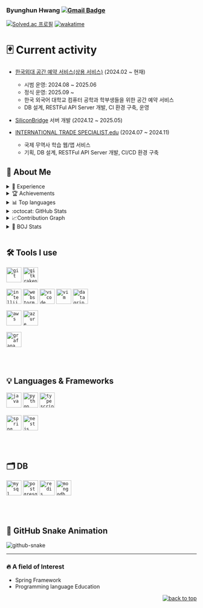 ### Byunghun Hwang    [![Gmail Badge](https://img.shields.io/badge/-Gmail-c14438?style=flat-square&logo=Gmail&logoColor=white&link=mailto:hwangbbang9@gmail.com)](mailto:hwangbbang9@gmail.com)
 <!-- 노션,블로그,벨로그 -->
 <!--
 [![Notion](https://img.shields.io/badge/Notion-000000?style=for-the-badge&logo=Notion&logoColor=white)](https://brash-partner-0d2.notion.site/Hwang-Byeoung-Hoon-804f85fc028e4319b4a8896434a0e20f)
[![Tech Blog](https://img.shields.io/badge/Tech-000000?style=for-the-badge&logo=Tistory&logoColor=white)](https://hwangbbang.tistory.com)
 
 <a href = "https://blog.naver.com/h1009218" target="_blank"><img src="https://img.shields.io/badge/Book-03C75A?style=for-the-badge&logo=Naver&logoColor=white&link = https://blog.naver.com/h1009218"></a>
<a href = "https://velog.io/@hwang_bbang" target="_blank"><img src="https://img.shields.io/badge/Velog-20C997?style=for-the-badge&logo=Velog&logoColor=white&link = https://velog.io/@hwang_bbang"> </a> 

[![Hits](https://hits.seeyoufarm.com/api/count/incr/badge.svg?url=https%3A%2F%2Fgithub.com%2FHwangBBang&count_bg=%23000000&title_bg=%23555555&icon=github.svg&icon_color=%23FFFFFF&title=Visits&edge_flat=false)](https://hits.seeyoufarm.com) 
[![Visits](https://myhits.vercel.app/api/hit/https%3A%2F%2Fgithub.com%2FHwangBBang?color=green&label=visits&size=small&base_count=12378)](https://myhits.vercel.app)

-->
 

<!-- 방문자,백준 -->
 
 [![Solved.ac
프로필](http://mazassumnida.wtf/api/mini/generate_badge?boj=h1009218)](https://solved.ac/profile/h1009218)
[![wakatime](https://wakatime.com/badge/user/018de573-f2ae-46c4-abbe-17d615724806.svg)](https://wakatime.com/@018de573-f2ae-46c4-abbe-17d615724806)
<br>



# 🃏 Current activity


+ [한국외대 공간 예약 서비스(상용 서비스)](https://studyroom.computer.hufs.ac.kr/) (2024.02 ~ 현재)
  + 시범 운영:  2024.08 ~ 2025.06
  + 정식 운영:  2025.09 ~ 
  + 한국 외국어 대학교 컴퓨터 공학과 학부생들을 위한 공간 예약 서비스 
  + DB 설계, RESTFul API Server 개발, CI 환경 구축, 운영

+ [SiliconBridge](https://www.eyevacs.com/) 서버 개발 (2024.12 ~ 2025.05)
 
+ [INTERNATIONAL TRADE SPECIALIST.edu](https://github.com/hexagon-talent/its-service) (2024.07 ~ 2024.11)

  + 국제 무역사 학습 웹/앱 서비스
  + 기획, DB 설계, RESTFul API Server 개발, CI/CD 환경 구축 
    
<!--
 <table ><tr>
  <td>
   
   [![Readme Card](https://github-readme-stats.vercel.app/api/pin/?username=hufs-hexagon-talent&theme=dark&repo=studyroom-reservation-service)](https://github.com/hufs-hexagon-talent/studyroom-reservation-service)

 + [PS] HUFS Study-Room reservation service Backend
 
  </td>
  <td>
  
   [![Readme Card](https://github-readme-stats.vercel.app/api/pin/?username=HwangBBang&theme=dark&repo=dev-archive-2024)](https://github.com/HwangBBang/dev-archive-2024)
+ [Spring & OOP](https://github.com/HwangBBang/dev-archive-2024/README.md)
  </td> 
 </tr></table>
-->


<!-- 깃헙 Stats -->

<h2>💬 About Me </h2>
<details>
 <summary>💫 Experience</summary>
   <p>
    
  - [(24.06) 2024-1 HUFS Capstone Design and Lab / Real-Time Inspection Imaging App](https://github.com/user-attachments/assets/f984fc40-44a1-40a9-b841-6bc3fc683b20)
  - [(23.08) Participated in a Venture Start-up Hackathon](https://github.com/kimjisub/event-form)
  - [(23.07 ~ 23.08) Organized, planned and led a C/C++ study group.](https://brash-partner-0d2.notion.site/Ids-Lab-Cpp-Study-d24280ac40cc4aaca4082666720b5f9c?pvs=4)
  - [(23.06) Participated in a 2023 HUFSummer Hackathon](https://github.com/kimjisub/careero)
  - (23.04 ~ ) Private Tutoring Activities as a Python and Algorithm Instructor.
  - [(23.03 ~ 23.12) HUFS Intelligent Database System Lab. Undergraduate student.](http://ids.hufs.ac.kr/)
  - (22.12 ~ 23.05) The Coding club. Tutoring Activities as a C, Python Instructor.
  - [(22.11) [4th HUFS Code Festival] Beginner Track TOP-7](https://hufs.goorm.io/learn/lecture/34043/%EC%A0%9C-4%ED%9A%8C-hufs-code-festival-beginner-track/exam)
  - [(22.07 ~ 22.09) Organized, planned and led a JavaScript study group.](https://github.com/HwangBBang/JS-study)
   </p>
</details>
<details>
 <summary>🏆 Achievements</summary>
 <p>
  
  - [_2022 HUFS Code Festival - Beginner Track TOP-7_](https://hufs.goorm.io/learn/lecture/34043/%EC%A0%9C-4%ED%9A%8C-hufs-code-festival-beginner-track/exam)
  
  - [_2023 HUFSummer Hackathon 한국외국어대학교 총장상(대상) 수상_](https://github.com/HwangBBang/careero)

  - [_2024-1 HUFS 캡스톤 설계 및 실습 / 실시간 검품 이미지 촬영 앱  - 최우수팀 선정 (Team lead)_](https://github.com/user-attachments/assets/f984fc40-44a1-40a9-b841-6bc3fc683b20)

 </p> 
</details>

<details>
<summary>📊 Top languages</summary>
 <div align = "center"> <br>

  [![Top Langs](https://github-readme-stats.vercel.app/api/top-langs/?username=HwangBBang&hide=jupyter%20notebook&layout=compact)](https://github.com/HwangBBang/github-readme-stats)
  [![HwangBBang's WakaTime stats](https://github-readme-stats.vercel.app/api/wakatime?username=HwangBBang&langs_count=6&layout=compact)](https://github.com/anuraghazra/github-readme-stats)


  </div>
 </details> 
 
<details>
<summary>:octocat: GitHub Stats</summary>
 <div align = "center"> <br>

  <img src="https://github-readme-stats.vercel.app/api?username=HwangBBang&show_icons=true"
       height="180" alt="GitHub stats" />
  <img src="https://github-readme-streak-stats.herokuapp.com/?user=HwangBBang&hide_border=true"
       height="180" alt="streak stats" />

</a>
  
</details>
  
 </div>
 
<details>
<summary> 📈Contribution Graph</summary> <br>
 
  ![HwangBBang's activity graph](https://github-readme-activity-graph.vercel.app/graph?username=HwangBBang&area=true&hide_border=true&bg_color=FFFFFF&line=000&point=333333&color=333&area_color=333)  

</details>
 
<details> 
<summary> 🏅 BOJ Stats</summary>
 <div align = "center"> <br>  
  
   [![Solved.ac 프로필](http://mazassumnida.wtf/api/v2/generate_badge?boj=h1009218)](https://solved.ac/h1009218)
  <img src="http://mazandi.herokuapp.com/api?handle=h1009218&theme=warm"/> 
 
 </div>
</details>

<!--
<details>
 <summary> 🧬 3D Stats</summary>
 ![My Stats](./profile-3d-contrib/profile-gitblock.svg)
</details>
-->

<br>

## 🛠 Tools I use 

<code><img title="Git" alt="git" width="40px" 
           src="https://cdn.jsdelivr.net/gh/devicons/devicon/icons/git/git-original.svg" /></code>
<code><img title="Gitkraken" alt="gitkraken" width="40px" 
           src="https://www.vectorlogo.zone/logos/gitkraken/gitkraken-icon.svg" /></code>
           
<code><img title="Intellij" alt="intellij" width="40px"
           src="https://cdn.jsdelivr.net/gh/devicons/devicon@latest/icons/intellij/intellij-original.svg" /></code>
<code><img title="Webstorm" alt="webstorm" width="40px" 
           src="https://cdn.jsdelivr.net/gh/devicons/devicon@latest/icons/webstorm/webstorm-original.svg" /></code>
<code><img title="Vscode" alt="vscode" width="40px" 
           src="https://cdn.jsdelivr.net/gh/devicons/devicon/icons/vscode/vscode-original.svg" /></code>
<code><img title="Vim" alt="vim" width="40px"
           src="https://cdn.jsdelivr.net/gh/devicons/devicon/icons/vim/vim-original.svg" /></code>
<code><img title="Datagrip" alt="datagrip" width="40px"
           src="https://cdn.jsdelivr.net/gh/devicons/devicon@latest/icons/datagrip/datagrip-original.svg" /></code>
           
<code><img title="AWS" alt="aws" width="40px"
           src="https://cdn.jsdelivr.net/gh/devicons/devicon@latest/icons/amazonwebservices/amazonwebservices-original-wordmark.svg" /></code>
<code><img title="Azure" alt="azure" width="40px"
           src="https://cdn.jsdelivr.net/gh/devicons/devicon@latest/icons/azure/azure-original.svg" /></code>

<code><img title="Grafana" alt="grafana" width="40px"
           src="https://cdn.jsdelivr.net/gh/devicons/devicon/icons/grafana/grafana-original-wordmark.svg" /></code>
<!--
<code><img title="Apple" alt="apple" width="40px" 
           src="https://cdn.jsdelivr.net/gh/devicons/devicon/icons/apple/apple-original.svg" /></code>
<code><img title="Ubuntu" alt="ubuntu" width="40px" 
           src="https://cdn.jsdelivr.net/gh/devicons/devicon/icons/ubuntu/ubuntu-plain.svg" /></code>
<code><img title="Sourcetree" alt="sourcetree" width="40px" 
           src="https://cdn.jsdelivr.net/gh/devicons/devicon/icons/sourcetree/sourcetree-original.svg" /></code>
<code><img title="GitHub" alt="github" width="40px" 
           src="https://cdn.jsdelivr.net/gh/devicons/devicon/icons/github/github-original.svg" /></code>
<code><img title="Anaconda" alt="anaconda" width="40px" 
            src="https://cdn.jsdelivr.net/gh/devicons/devicon/icons/anaconda/anaconda-original.svg" /></code>
<code><img title="Unity" alt="unity" width="40px"
           src="https://cdn.jsdelivr.net/gh/devicons/devicon/icons/unity/unity-original.svg" /></code>
<code><img title="Markdown" alt="markdown" width="40px" 
           src="https://cdn.jsdelivr.net/gh/devicons/devicon/icons/markdown/markdown-original.svg" /></code>
<code><img title="Bash" alt="bash" width="40px" 
           src="https://cdn.jsdelivr.net/gh/devicons/devicon/icons/bash/bash-original.svg" /></code>
<code><img title="Cplusplus" alt="cplusplus" width="40px" 
           src="https://cdn.jsdelivr.net/gh/devicons/devicon/icons/cplusplus/cplusplus-original.svg"/></code>
<code><img title="C" alt="c" width="40px" 
           src="https://cdn.jsdelivr.net/gh/devicons/devicon/icons/c/c-original.svg" /></code>
<code><img title="C#" alt="c#" width="40px" 
           src="https://cdn.jsdelivr.net/gh/devicons/devicon/icons/csharp/csharp-original.svg" /></code>
<code><img title="Kubernetes" alt="kubernetes" width="40px"
       src="https://cdn.jsdelivr.net/gh/devicons/devicon@latest/icons/kubernetes/kubernetes-original-wordmark.svg" /></code>
--> 
<br><br>
##  💡 Languages & Frameworks   
<code><img title="Java" alt="java" width="40px" 
           src="https://cdn.jsdelivr.net/gh/devicons/devicon/icons/java/java-original.svg" /></code>
<code><img title="Python" alt="python" width="40px" 
           src="https://cdn.jsdelivr.net/gh/devicons/devicon/icons/python/python-original.svg" /></code>
<code><img title="Typescript" alt="typescript" width="40px" 
           src="https://cdn.jsdelivr.net/gh/devicons/devicon@latest/icons/typescript/typescript-original.svg" /></code><br><br>
<code><img title="Spring" alt="spring" width="40px" 
           src="https://cdn.jsdelivr.net/gh/devicons/devicon/icons/spring/spring-original.svg" /></code>
<code><img title="Nestjs" alt="nestjs" width="40px" 
           src="https://cdn.jsdelivr.net/gh/devicons/devicon@latest/icons/nestjs/nestjs-original.svg" /></code>
           
<br><br>
##  🗂️ DB
<code><img title="Mysql" alt="mysql" width="40px"
           src="https://cdn.jsdelivr.net/gh/devicons/devicon/icons/mysql/mysql-original-wordmark.svg" /></code>
<code><img title="Postgresql" alt="postgresql" width="40px"
           src="https://cdn.jsdelivr.net/gh/devicons/devicon@latest/icons/postgresql/postgresql-original-wordmark.svg" /></code>
<code><img title="Redis" alt="redis" width="40px"
       src="https://cdn.jsdelivr.net/gh/devicons/devicon@latest/icons/redis/redis-original-wordmark.svg" /></code>
<code><img title="Mongodb" alt="mongodb" width="40px"
       src="https://cdn.jsdelivr.net/gh/devicons/devicon@latest/icons/mongodb/mongodb-original-wordmark.svg" /></code>

<br><br>
           
<!--
## 📚 Learning
<code><img title="Nestjs" alt="nestjs" width="40px" 
           src="https://cdn.jsdelivr.net/gh/devicons/devicon@latest/icons/nestjs/nestjs-original.svg" /></code>
<code><img title="Spring" alt="spring" width="40px" 
           src="https://cdn.jsdelivr.net/gh/devicons/devicon/icons/spring/spring-original.svg" /></code>
<code><img title="Mongodb" alt="mongodb" width="40px"
           src="https://cdn.jsdelivr.net/gh/devicons/devicon@latest/icons/mongodb/mongodb-original-wordmark.svg" /></code>
<code><img title="Typescript" alt="typescript" width="40px" 
           src="https://cdn.jsdelivr.net/gh/devicons/devicon@latest/icons/typescript/typescript-original.svg" /></code>
<code><img title="React" alt="react" width="40px" 
           src="https://cdn.jsdelivr.net/gh/devicons/devicon/icons/react/react-original.svg" /></code>
<code><img title="TypeScript" alt="typescript" width="40px" 
           src="https://cdn.jsdelivr.net/gh/devicons/devicon/icons/typescript/typescript-original.svg" /></code>
<code><img title="C" alt="c" width="40px" 
           src="https://cdn.jsdelivr.net/gh/devicons/devicon/icons/c/c-original.svg" /></code>           

<!--
## 📑 What i've done

<code><img title="Arduino" alt="arduino" width="40px" 
           src="https://cdn.jsdelivr.net/gh/devicons/devicon/icons/arduino/arduino-original.svg" /></code> 
<code><img title="Php" alt="php" width="40px" 
           src="https://cdn.jsdelivr.net/gh/devicons/devicon/icons/php/php-original.svg" /></code>
<code><img title="Javascript" alt="javascript" width="40px" 
           src="https://cdn.jsdelivr.net/gh/devicons/devicon/icons/javascript/javascript-original.svg" /></code>
<br><br>
-->


<!-- 
## ⚡️ DEMO REPO 
[![Readme Card](https://github-readme-stats.vercel.app/api/pin/?username=HwangBBang&theme=dark&repo=Mini_Project)](https://github.com/HwangBBang/Mini_Project)
[![Readme Card](https://github-readme-stats.vercel.app/api/pin/?username=HwangBBang&theme=dark&repo=JS_Study)](https://github.com/HwangBBang/JS_Study)
[Java_Practice_2022](https://github.com/HwangBBang/JAVA_Practice_2022)  
[Python_Practice_2022](https://github.com/HwangBBang/Python_Practice_2022)  
[Mini_Project](https://github.com/HwangBBang/Mini_Project)  
[Team-KKLHY](https://github.com/HwangBBang/team-KKLHY)  
[BaekJoon](https://github.com/HwangBBang/BaekJoon)  
[Html_Practice_2022](https://github.com/HwangBBang/HTML_Practice_2022) -->


## 🐍 GitHub Snake Animation

<picture>
  <source media="(prefers-color-scheme: dark)" srcset="https://github.com/HwangBBang/HwangBBang/blob/output/github-snake-dark.svg" />
  <source media="(prefers-color-scheme: light)" srcset="https://github.com/HwangBBang/HwangBBang/blob/output/github-snake.svg" />
  <img alt="github-snake" src="https://HwangBBang.github.io/HwangBBang/github-snake.svg" />
</picture>

<br> 


---


### 🔥 A field of Interest
  
- Spring Framework
- Programming language Education
 
 
<p align="right">
 <a href="#top">
  <img src="https://img.shields.io/static/v1?label&message=Top&color=000000&style=flat&logo" alt="back to top" />
 </a>
</p> 
 
 
 


